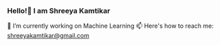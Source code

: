 ### Hello!👋 I am Shreeya Kamtikar

<!--
**Shreeya-Kamtikar/Shreeya-Kamtikar** is a ✨ _special_ ✨ repository because its `README.md` (this file) appears on your GitHub profile.

Here are some ideas to get you started:

- 
- 🌱 I’m currently learning ...
- 👯 I’m looking to collaborate on ...
- 🤔 I’m looking for help with ...
- 💬 Ask me about ...
- 📫 How to reach me: ...
- 😄 Pronouns: ...
- ⚡ Fun fact: ...
-->

🔭 I’m currently working on Machine Learning
📫 Here's how to reach me: shreeyakamtikar@gmail.com
